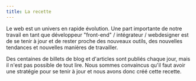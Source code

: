 ```yaml
---
title: La recette
---
```


Le web est un univers en rapide évolution. Une part importante de notre travail en tant que développeur "front-end" / intégrateur / webdesigner est de se tenir à jour et de rester proche des nouveaux outils, des nouvelles tendances et nouvelles manières de travailler.

Des centaines de billets de blog et d'articles sont publiés chaque jour, mais il n'est pas possible de tout lire. Nous sommes convaincus qu'il faut avoir une stratégie pour se tenir à jour et nous avons donc créé cette recette.
